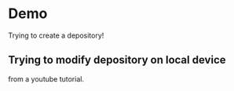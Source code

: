 # Demo

Trying to create a depository!

## Trying to modify depository on local device

from a youtube tutorial.
